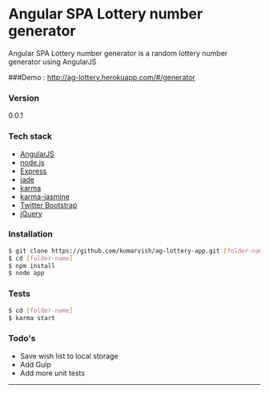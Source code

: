 # Angular SPA Lottery number generator

Angular SPA Lottery number generator is a random lottery number generator using AngularJS

###Demo : http://ag-lottery.herokuapp.com/#/generator
  
### Version
0.0.1

### Tech stack

* [AngularJS] 
* [node.js]
* [Express]
* [jade]
* [karma]
* [karma-jasmine]
* [Twitter Bootstrap]
* [jQuery]

### Installation

```sh
$ git clone https://github.com/kumarvish/ag-lottery-app.git [folder-name]
$ cd [folder-name]
$ npm install
$ node app

```

### Tests

```sh
$ cd [folder-name]
$ karma start

```

### Todo's

* Save wish list to local storage
* Add Gulp
* Add more unit tests



****

[node.js]:http://nodejs.org
[Twitter Bootstrap]:http://twitter.github.com/bootstrap/
[jQuery]:http://jquery.com
[express]:http://expressjs.com
[AngularJS]:http://angularjs.org
[jade]:http://jade-lang.com/
[karma]:http://karma-runner.github.io/0.12/index.html
[karma-jasmine]:https://github.com/karma-runner/karma-jasmine




